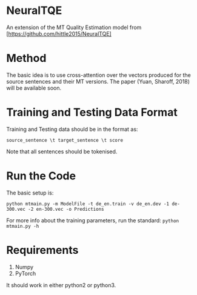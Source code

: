 # NeuralTQE
An extension of the MT Quality Estimation model from [https://github.com/hittle2015/NeuralTQE]

# Method
The basic idea is to use cross-attention over the vectors produced for the source sentences and their MT versions. The paper (Yuan, Sharoff, 2018) will be available soon.

# Training and Testing Data Format
Training and Testing data should be in the format as:
```
source_sentence \t target_sentence \t score
```

Note that all sentences should be tokenised.

# Run the Code
The basic setup is:
```
python mtmain.py -m ModelFile -t de_en.train -v de_en.dev -1 de-300.vec -2 en-300.vec -o Predictions
```
For more info about the training parameters, run the standard:
`python mtmain.py -h`

# Requirements
1. Numpy
2. PyTorch

It should work in either python2 or python3.